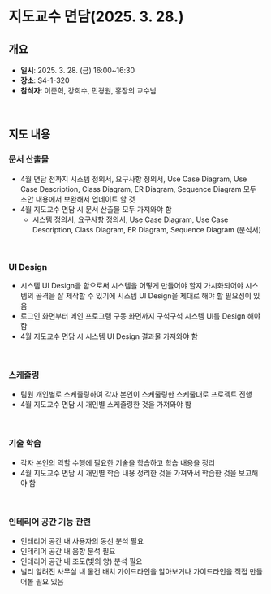 # 지도교수 면담(2025. 3. 28.)

## 개요

- **일시**: 2025. 3. 28. (금) 16:00~16:30
- **장소**: S4-1-320
- **참석자**: 이준혁, 강희수, 민경원, 홍장의 교수님

<br>

## 지도 내용

### 문서 산출물

- 4월 면담 전까지 시스템 정의서, 요구사항 정의서, Use Case Diagram, Use Case Description, Class Diagram, ER Diagram, Sequence Diagram 모두 초안 내용에서 보완해서 업데이트 할 것
- 4월 지도교수 면담 시 문서 산출물 모두 가져와야 함
    - 시스템 정의서, 요구사항 정의서, Use Case Diagram, Use Case Description, Class Diagram, ER Diagram, Sequence Diagram (분석서)

<br>

### UI Design

- 시스템 UI Design을 함으로써 시스템을 어떻게 만들어야 할지 가시화되어야 시스템의 골격을 잘 제작할 수 있기에 시스템 UI Design을 제대로 해야 할 필요성이 있음
- 로그인 화면부터 메인 프로그램 구동 화면까지 구석구석 시스템 UI를 Design 해야 함
- 4월 지도교수 면담 시 시스템 UI Design 결과물 가져와야 함

<br>

### 스케줄링

- 팀원 개인별로 스케줄링하여 각자 본인이 스케줄링한 스케줄대로 프로젝트 진행
- 4월 지도교수 면담 시 개인별 스케줄링한 것을 가져와야 함

<br>

### 기술 학습

- 각자 본인의 역할 수행에 필요한 기술을 학습하고 학습 내용을 정리
- 4월 지도교수 면담 시 개인별 학습 내용 정리한 것을 가져와서 학습한 것을 보고해야 함

<br>

### 인테리어 공간 기능 관련

- 인테리어 공간 내 사용자의 동선 분석 필요
- 인테리어 공간 내 음향 분석 필요
- 인테리어 공간 내 조도(빛의 양) 분석 필요
- 널리 알려진 사무실 내 물건 배치 가이드라인을 알아보거나 가이드라인을 직접 만들어볼 필요 있음